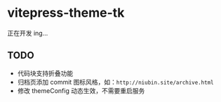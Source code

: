 # vitepress-theme-tk

正在开发 ing...

## TODO

- 代码块支持折叠功能
- 归档页添加 commit 图标风格，如：`http://niubin.site/archive.html`
- 修改 themeConfig 动态生效，不需要重启服务

